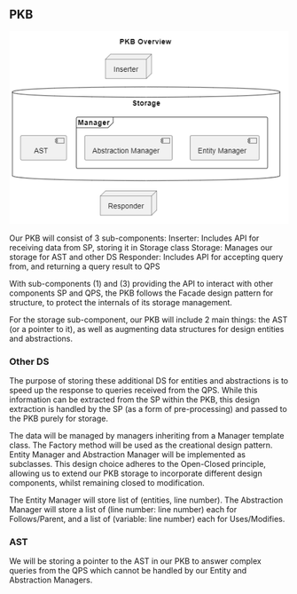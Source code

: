 ## PKB

![PKB Overview Diagram](../Diagrams/PKBOverview.png)

Our PKB will consist of 3 sub-components:
Inserter: Includes API for receiving data from SP, storing it in Storage class
Storage: Manages our storage for AST and other DS
Responder: Includes API for accepting query from, and returning a query result to QPS

With sub-components (1) and (3) providing the API to interact with other components SP and QPS, the PKB follows the Facade design pattern for structure, to protect the internals of its storage management.

For the storage sub-component, our PKB will include 2 main things: the AST (or a pointer to it), as well as augmenting data structures for design entities and abstractions.

### Other DS

The purpose of storing these additional DS for entities and abstractions is to speed up the response to queries received from the QPS. While this information can be extracted from the SP within the PKB, this design extraction is handled by the SP (as a form of pre-processing) and passed to the PKB purely for storage.

The data will be managed by managers inheriting from a Manager template class. The Factory method will be used as the creational design pattern. Entity Manager and Abstraction Manager will be implemented as subclasses. This design choice adheres to the Open-Closed principle, allowing us to extend our PKB storage to incorporate different design components, whilst remaining closed to modification.

The Entity Manager will store list of (entities, line number). The Abstraction Manager will store a list of (line number: line number) each for Follows/Parent, and a list of (variable: line number) each for Uses/Modifies.

### AST

We will be storing a pointer to the AST in our PKB to answer complex queries from the QPS which cannot be handled by our Entity and Abstraction Managers.

